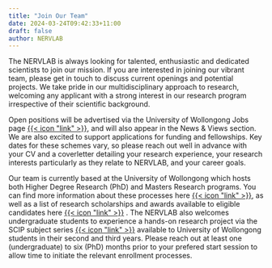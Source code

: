 ```yaml
---
title: "Join Our Team"
date: 2024-03-24T09:42:33+11:00
draft: false
author: NERVLAB
---
```


The NERVLAB is always looking for talented, enthusiastic and dedicated scientists to join our mission. If you are interested in joining our vibrant team, please get in touch to discuss current openings and potential projects. We take pride in our multidisciplinary approach to research, welcoming any applicant with a strong interest in our research program irrespective of their scientific background. 

Open positions will be advertised via the University of Wollongong Jobs page [{{< icon "link" >}}](https://www.uow.edu.au/about/jobs/), and will also appear in the News & Views section. We are also excited to support applications for funding and fellowships. Key dates for these schemes vary, so please reach out well in advance with your CV and a coverletter detailing your research experience, your research interests particularly as they relate to NERVLAB, and your career goals. 

Our team is currently based at the University of Wollongong which hosts both Higher Degree Research (PhD) and Masters Research programs. You can find more information about these processes here [{{< icon "link" >}}](https://www.uow.edu.au/research-and-innovation/graduate-research/future-students/how-to-apply/), as well as a list of research scholarships and awards available to eligible candidates here [{{< icon "link" >}}](https://www.uow.edu.au/research-and-innovation/graduate-research/scholarships/#/) . The NERVLAB also welcomes undergraduate students to experience a hands-on research project via the SCIP subject series [{{< icon "link" >}}](https://www.uow.edu.au/science-medicine-health/current-students/smah-subject-outlines/#:~:text=SCIP201%20Chemistry%20and%20Molecular%20Bioscience%20Research%20Internship) available to University of Wollongong students in their second and third years. Please reach out at least one (undergraduate) to six (PhD) months prior to your prefered start session to allow time to initiate the relevant enrollment processes.
